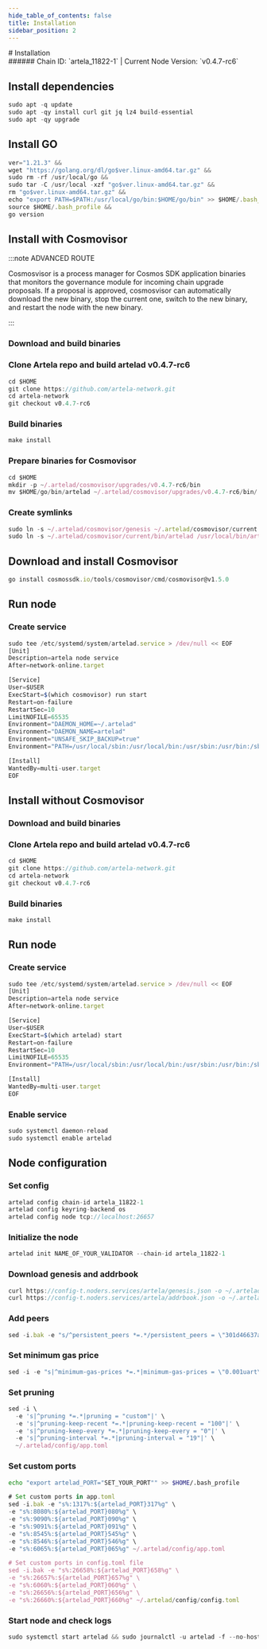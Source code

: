 ```yaml
---
hide_table_of_contents: false
title: Installation
sidebar_position: 2
---
```


<div class="h1-with-icon icon-artela">
# Installation
</div>
###### Chain ID: `artela_11822-1` | Current Node Version: `v0.4.7-rc6`

## Install dependencies

```js
sudo apt -q update
sudo apt -qy install curl git jq lz4 build-essential
sudo apt -qy upgrade
```

## Install GO
```js
ver="1.21.3" &&
wget "https://golang.org/dl/go$ver.linux-amd64.tar.gz" &&
sudo rm -rf /usr/local/go &&
sudo tar -C /usr/local -xzf "go$ver.linux-amd64.tar.gz" &&
rm "go$ver.linux-amd64.tar.gz" &&
echo "export PATH=$PATH:/usr/local/go/bin:$HOME/go/bin" >> $HOME/.bash_profile &&
source $HOME/.bash_profile &&
go version
```

## Install with Cosmovisor
:::note ADVANCED ROUTE

Cosmosvisor is a process manager for Cosmos SDK application binaries that monitors the governance module for incoming chain upgrade proposals. If a proposal is approved, cosmosvisor can automatically download the new binary, stop the current one, switch to the new binary, and restart the node with the new binary.

:::
### Download and build binaries
### Clone Artela repo and build artelad v0.4.7-rc6
```js
cd $HOME
git clone https://github.com/artela-network.git
cd artela-network
git checkout v0.4.7-rc6
```

### Build binaries
```js
make install
```
### Prepare binaries for Cosmovisor
```js
cd $HOME
mkdir -p ~/.artelad/cosmovisor/upgrades/v0.4.7-rc6/bin
mv $HOME/go/bin/artelad ~/.artelad/cosmovisor/upgrades/v0.4.7-rc6/bin/
```

### Create symlinks
```js
sudo ln -s ~/.artelad/cosmovisor/genesis ~/.artelad/cosmovisor/current -f
sudo ln -s ~/.artelad/cosmovisor/current/bin/artelad /usr/local/bin/artelad -f
```

## Download and install Cosmovisor
```js
go install cosmossdk.io/tools/cosmovisor/cmd/cosmovisor@v1.5.0
```

## Run node
### Create service
```js
sudo tee /etc/systemd/system/artelad.service > /dev/null << EOF
[Unit]
Description=artela node service
After=network-online.target

[Service]
User=$USER
ExecStart=$(which cosmovisor) run start
Restart=on-failure
RestartSec=10
LimitNOFILE=65535
Environment="DAEMON_HOME=~/.artelad"
Environment="DAEMON_NAME=artelad"
Environment="UNSAFE_SKIP_BACKUP=true"
Environment="PATH=/usr/local/sbin:/usr/local/bin:/usr/sbin:/usr/bin:/sbin:/bin:/usr/games:/usr/local/games:/snap/bin:~/.artelad/cosmovisor/current/bin"

[Install]
WantedBy=multi-user.target
EOF
```

## Install without Cosmovisor

### Download and build binaries
### Clone Artela repo and build artelad v0.4.7-rc6
```js
cd $HOME
git clone https://github.com/artela-network.git
cd artela-network
git checkout v0.4.7-rc6
```

### Build binaries
```js
make install
```

## Run node
### Create service
```js
sudo tee /etc/systemd/system/artelad.service > /dev/null << EOF
[Unit]
Description=artela node service
After=network-online.target

[Service]
User=$USER
ExecStart=$(which artelad) start
Restart=on-failure
RestartSec=10
LimitNOFILE=65535
Environment="PATH=/usr/local/sbin:/usr/local/bin:/usr/sbin:/usr/bin:/sbin:/bin:/usr/games:/usr/local/games:/snap/bin"

[Install]
WantedBy=multi-user.target
EOF
```

### Enable service
```js
sudo systemctl daemon-reload
sudo systemctl enable artelad
```

## Node configuration
### Set config
```js
artelad config chain-id artela_11822-1
artelad config keyring-backend os
artelad config node tcp://localhost:26657
```

### Initialize the node
```js
artelad init NAME_OF_YOUR_VALIDATOR --chain-id artela_11822-1
```

### Download genesis and addrbook
```js
curl https://config-t.noders.services/artela/genesis.json -o ~/.artelad/config/genesis.json
curl https://config-t.noders.services/artela/addrbook.json -o ~/.artelad/config/addrbook.json
```
### Add peers
```js
sed -i.bak -e "s/^persistent_peers *=.*/persistent_peers = \"301d46637a338c2855ede5d2a587ad1f366f3813@artela-t-rpc.noders.services:18656\"/" ~/.artelad/config/config.toml
```

### Set minimum gas price
```js
sed -i -e "s|^minimum-gas-prices *=.*|minimum-gas-prices = \"0.001uart\"|" ~/.artelad/config/app.toml
```
### Set pruning
```js
sed -i \
  -e 's|^pruning *=.*|pruning = "custom"|' \
  -e 's|^pruning-keep-recent *=.*|pruning-keep-recent = "100"|' \
  -e 's|^pruning-keep-every *=.*|pruning-keep-every = "0"|' \
  -e 's|^pruning-interval *=.*|pruning-interval = "19"|' \
  ~/.artelad/config/app.toml
```

### Set custom ports

```bash
echo "export artelad_PORT="SET_YOUR_PORT"" >> $HOME/.bash_profile
```

```js
# Set custom ports in app.toml
sed -i.bak -e "s%:1317%:${artelad_PORT}317%g" \
-e "s%:8080%:${artelad_PORT}080%g" \
-e "s%:9090%:${artelad_PORT}090%g" \
-e "s%:9091%:${artelad_PORT}091%g" \
-e "s%:8545%:${artelad_PORT}545%g" \
-e "s%:8546%:${artelad_PORT}546%g" \
-e "s%:6065%:${artelad_PORT}065%g" ~/.artelad/config/app.toml

# Set custom ports in config.toml file
sed -i.bak -e "s%:26658%:${artelad_PORT}658%g" \
-e "s%:26657%:${artelad_PORT}657%g" \
-e "s%:6060%:${artelad_PORT}060%g" \
-e "s%:26656%:${artelad_PORT}656%g" \
-e "s%:26660%:${artelad_PORT}660%g" ~/.artelad/config/config.toml
```

### Start node and check logs
```js
sudo systemctl start artelad && sudo journalctl -u artelad -f --no-hostname -o cat
```
